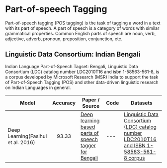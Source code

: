 
# Part-of-speech Tagging
Part-of-speech tagging (POS tagging) is the task of tagging a word in a text with its part of speech.
A part of speech is a category of words with similar grammatical properties. Common English
parts of speech are noun, verb, adjective, adverb, pronoun, preposition, conjunction, etc.


## Linguistic Data Consortium: Indian Bengali
Indian Language Part-of-Speech Tagset: Bengali, Linguistic Data Consortium (LDC) catalog number LDC2010T16 and isbn 1-58563-561-8, is a corpus developed by Microsoft Research (MSR) India to support the task of Part-of-Speech Tagging (POS) and other data-driven linguistic research on Indian Languages in general.

| Model           | Accuracy  |  Paper / Source | Code | Datasets|
| ------------- | :-----:| --- | --- | --- |
| Deep Learning(Fasihul et al. 2016) | 93.33 | [Deep learning based parts of speech tagger for Bengali](https://ieeexplore.ieee.org/abstract/document/7760098) | --- | [Linguistic Data Consortium (LDC) catalog number LDC2010T16 and ISBN 1-58563-561-8 corpus](https://catalog.ldc.upenn.edu/LDC2010T16)

